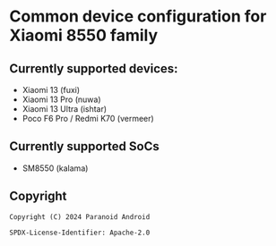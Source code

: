 # Common device configuration for Xiaomi 8550 family

## Currently supported devices:

- Xiaomi 13 (fuxi)
- Xiaomi 13 Pro (nuwa)
- Xiaomi 13 Ultra (ishtar)
- Poco F6 Pro / Redmi K70 (vermeer)

## Currently supported SoCs

- SM8550 (kalama)

## Copyright

```
Copyright (C) 2024 Paranoid Android

SPDX-License-Identifier: Apache-2.0
```